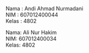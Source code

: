Nama : Andi Ahmad Nurmadani <br>
NIM : 607012400044 <br>
Kelas : 4802 <br>

Nama: Ali Nur Hakim <br>
NIM: 607012400034 <br>
Kelas: 4802 <br>
